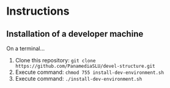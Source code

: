 # Instructions

## Installation of a developer machine

On a terminal...

1. Clone this repository: `git clone https://github.com/PanamediaSLU/devel-structure.git`
2. Execute command: `chmod 755 install-dev-environment.sh`
3. Execute command: `./install-dev-environment.sh` 
